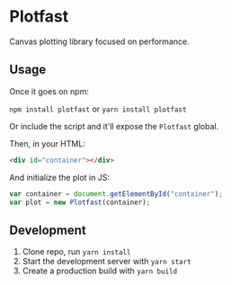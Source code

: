 # Plotfast

Canvas plotting library focused on performance.

## Usage

Once it goes on npm:

`npm install plotfast` or `yarn install plotfast`

Or include the script and it'll expose the `Plotfast` global.

Then, in your HTML:

```html
<div id="container"></div>
```

And initialize the plot in JS:

```javascript
var container = document.getElementById("container");
var plot = new Plotfast(container);
```

## Development

1. Clone repo, run `yarn install`
2. Start the development server with `yarn start`
3. Create a production build with `yarn build`